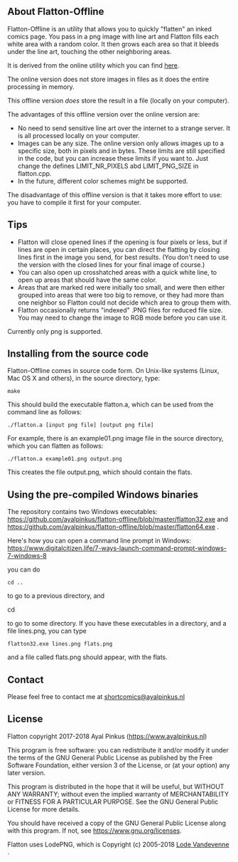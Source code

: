 ## About Flatton-Offline

Flatton-Offline is an utility that allows you to quickly "flatten" an inked comics page. You pass in a png image with line art and Flatton fills each white area with a random color. It then grows each area so that it bleeds under the line art, touching the other neighboring areas.

It is derived from the online utility which you can find [here](https://www.ayalpinkus.nl/Flatton.html).

The online version does not store images in files as it does the entire processing in memory.

This offline version *does* store the result in a file (locally on your computer).

The advantages of this offline version over the online version are:

- No need to send sensitive line art over the internet to a strange server. It is all processed locally on your computer.
- Images can be any size. The online version only allows images up to a specific size, both in pixels and in bytes. These limits are still specified in the code, but you can increase these limits if you want to. Just change the defines LIMIT_NR_PIXELS abd LIMIT_PNG_SIZE in flatton.cpp.
- In the future, different color schemes might be supported.

The disadvantage of this offline version is that it takes more effort to use: you have to compile it first for your computer.


## Tips

- Flatton will close opened lines if the opening is four pixels or less, but if lines are open in certain places, you can direct the flatting by closing lines first in the image you send, for best results. (You don't need to use the version with the closed lines for your final image of course.)
-  You can also open up crosshatched areas with a quick white line, to open up areas that should have the same color.
- Areas that are marked red were initially too small, and were then either grouped into areas that were too big to remove, or they had more than one neighbor so Flatton could not decide which area to group them with.
- Flatton occasionally returns "indexed" .PNG files for reduced file size. You may need to change the image to RGB mode before you can use it.

Currently only png is supported.


## Installing from the source code

Flatton-Offline comes in source code form. On Unix-like systems (Linux, Mac OS X and others), in the source directory, type:

    make

This should build the executable flatton.a, which can be used from the command line as follows:

    ./flatton.a [input png file] [output png file]

For example, there is an example01.png image file in the source directory, which you can flatten as follows:

    ./flatton.a example01.png output.png

This creates the file output.png, which should contain the flats.



## Using the pre-compiled Windows binaries


The repository contains two Windows executables: https://github.com/ayalpinkus/flatton-offline/blob/master/flatton32.exe and     https://github.com/ayalpinkus/flatton-offline/blob/master/flatton64.exe .

Here's how you can open a command line prompt in Windows: https://www.digitalcitizen.life/7-ways-launch-command-prompt-windows-7-windows-8

you can do

    cd ..

to go to a previous directory, and

   cd <SomeDirectoryName>

to go to some directory. If you have these executables in a directory, and a file lines.png, you can type

    flatton32.exe lines.png flats.png

and a file called flats.png should appear, with the flats.


## Contact

Please feel free to contact me at shortcomics@ayalpinkus.nl




## License

Flatton copyright 2017-2018 Ayal Pinkus (https://www.ayalpinkus.nl)

This program is free software: you can redistribute it and/or modify
it under the terms of the GNU General Public License as published by
the Free Software Foundation, either version 3 of the License, or
(at your option) any later version.

This program is distributed in the hope that it will be useful,
but WITHOUT ANY WARRANTY; without even the implied warranty of
MERCHANTABILITY or FITNESS FOR A PARTICULAR PURPOSE.  See the
GNU General Public License for more details.

You should have received a copy of the GNU General Public License
along with this program.  If not, see https://www.gnu.org/licenses.

Flatton uses LodePNG, which is Copyright (c) 2005-2018 [Lode Vandevenne](https://lodev.org/lodepng/) .

